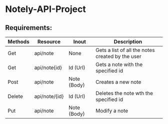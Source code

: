 # Notely-API-Project
## Requirements: 
| Methods  | Resource | Inout | Description |
| ------------- | ------------- | ------------- | ------------- |
| Get  | api/note  | None  | Gets a list of all the notes created by the user  |
| Get  | api/note{id}  | Id (Url)  | Gets a note with the specified id  |
| Post  | api/note  | Note (Body)  | Creates a new note  |
| Delete  | api/note/{id}  | Id (Url)  | Deletes the note wth the specified id  |
| Put  | api/note  | Note (Body)  | Modify a note  |
